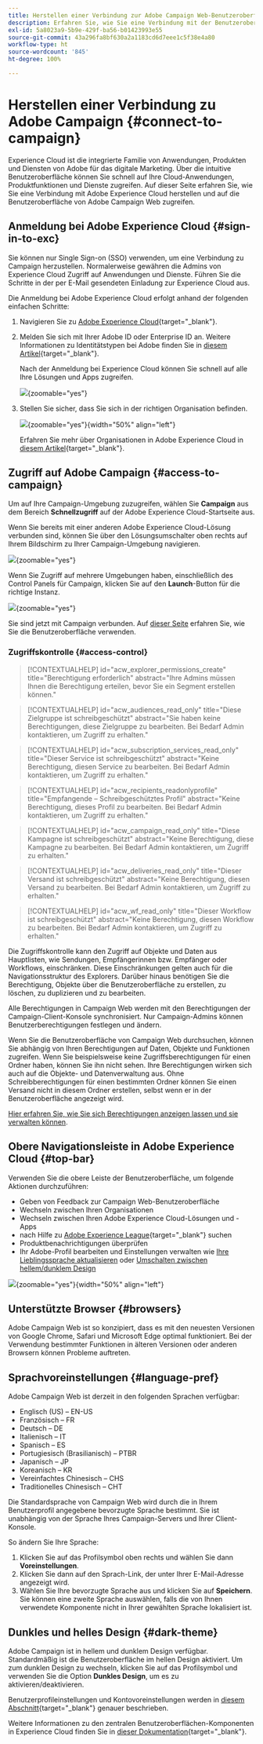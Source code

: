 ```yaml
---
title: Herstellen einer Verbindung zur Adobe Campaign Web-Benutzeroberfläche
description: Erfahren Sie, wie Sie eine Verbindung mit der Benutzeroberfläche von Adobe Campaign Web herstellen.
exl-id: 5a8023a9-5b9e-429f-ba56-b01423993e55
source-git-commit: 43a296fa8bf630a2a1183cd6d7eee1c5f38e4a80
workflow-type: ht
source-wordcount: '845'
ht-degree: 100%

---
```


# Herstellen einer Verbindung zu Adobe Campaign {#connect-to-campaign}

Experience Cloud ist die integrierte Familie von Anwendungen, Produkten und Diensten von Adobe für das digitale Marketing. Über die intuitive Benutzeroberfläche können Sie schnell auf Ihre Cloud-Anwendungen, Produktfunktionen und Dienste zugreifen. Auf dieser Seite erfahren Sie, wie Sie eine Verbindung mit Adobe Experience Cloud herstellen und auf die Benutzeroberfläche von Adobe Campaign Web zugreifen.

## Anmeldung bei Adobe Experience Cloud {#sign-in-to-exc}

Sie können nur Single Sign-on (SSO) verwenden, um eine Verbindung zu Campaign herzustellen. Normalerweise gewähren die Admins von Experience Cloud Zugriff auf Anwendungen und Dienste. Führen Sie die Schritte in der per E-Mail gesendeten Einladung zur Experience Cloud aus.

Die Anmeldung bei Adobe Experience Cloud erfolgt anhand der folgenden einfachen Schritte:

1. Navigieren Sie zu [Adobe Experience Cloud](https://experience.adobe.com/){target="_blank"}.

1. Melden Sie sich mit Ihrer Adobe ID oder Enterprise ID an. Weitere Informationen zu Identitätstypen bei Adobe finden Sie in [diesem Artikel](https://helpx.adobe.com/de/enterprise/using/identity.html){target="_blank"}.

   Nach der Anmeldung bei Experience Cloud können Sie schnell auf alle Ihre Lösungen und Apps zugreifen.

   ![](assets/exc-home.png){zoomable="yes"}

1. Stellen Sie sicher, dass Sie sich in der richtigen Organisation befinden.

   ![](assets/exc-orgs.png){zoomable="yes"}{width="50%" align="left"}

   Erfahren Sie mehr über Organisationen in Adobe Experience Cloud in [diesem Artikel](https://experienceleague.adobe.com/docs/core-services/interface/administration/organizations.html?lang=de){target="_blank"}.


## Zugriff auf Adobe Campaign {#access-to-campaign}

Um auf Ihre Campaign-Umgebung zuzugreifen, wählen Sie **Campaign** aus dem Bereich **Schnellzugriff** auf der Adobe Experience Cloud-Startseite aus.

Wenn Sie bereits mit einer anderen Adobe Experience Cloud-Lösung verbunden sind, können Sie über den Lösungsumschalter oben rechts auf Ihrem Bildschirm zu Ihrer Campaign-Umgebung navigieren.

![](assets/solution-switcher.png){zoomable="yes"}

Wenn Sie Zugriff auf mehrere Umgebungen haben, einschließlich des Control Panels für Campaign, klicken Sie auf den **Launch**-Button für die richtige Instanz.

![](assets/launch-campaign.png){zoomable="yes"}

Sie sind jetzt mit Campaign verbunden. Auf [dieser Seite](user-interface.md) erfahren Sie, wie Sie die Benutzeroberfläche verwenden.

### Zugriffskontrolle {#access-control}

>[!CONTEXTUALHELP]
>id="acw_explorer_permissions_create"
>title="Berechtigung erforderlich"
>abstract="Ihre Admins müssen Ihnen die Berechtigung erteilen, bevor Sie ein Segment erstellen können."

>[!CONTEXTUALHELP]
>id="acw_audiences_read_only"
>title="Diese Zielgruppe ist schreibgeschützt"
>abstract="Sie haben keine Berechtigungen, diese Zielgruppe zu bearbeiten. Bei Bedarf Admin kontaktieren, um Zugriff zu erhalten."

>[!CONTEXTUALHELP]
>id="acw_subscription_services_read_only"
>title="Dieser Service ist schreibgeschützt"
>abstract="Keine Berechtigung, diesen Service zu bearbeiten. Bei Bedarf Admin kontaktieren, um Zugriff zu erhalten."

>[!CONTEXTUALHELP]
>id="acw_recipients_readonlyprofile"
>title="Empfangende – Schreibgeschütztes Profil"
>abstract="Keine Berechtigung, dieses Profil zu bearbeiten. Bei Bedarf Admin kontaktieren, um Zugriff zu erhalten."

>[!CONTEXTUALHELP]
>id="acw_campaign_read_only"
>title="Diese Kampagne ist schreibgeschützt"
>abstract="Keine Berechtigung, diese Kampagne zu bearbeiten. Bei Bedarf Admin kontaktieren, um Zugriff zu erhalten."

>[!CONTEXTUALHELP]
>id="acw_deliveries_read_only"
>title="Dieser Versand ist schreibgeschützt"
>abstract="Keine Berechtigung, diesen Versand zu bearbeiten. Bei Bedarf Admin kontaktieren, um Zugriff zu erhalten."

>[!CONTEXTUALHELP]
>id="acw_wf_read_only"
>title="Dieser Workflow ist schreibgeschützt"
>abstract="Keine Berechtigung, diesen Workflow zu bearbeiten. Bei Bedarf Admin kontaktieren, um Zugriff zu erhalten."

Die Zugriffskontrolle kann den Zugriff auf Objekte und Daten aus Hauptlisten, wie Sendungen, Empfängerinnen bzw. Empfänger oder Workflows, einschränken. Diese Einschränkungen gelten auch für die Navigationsstruktur des Explorers. Darüber hinaus benötigen Sie die Berechtigung, Objekte über die Benutzeroberfläche zu erstellen, zu löschen, zu duplizieren und zu bearbeiten.

Alle Berechtigungen in Campaign Web werden mit den Berechtigungen der Campaign-Client-Konsole synchronisiert. Nur Campaign-Admins können Benutzerberechtigungen festlegen und ändern. 

Wenn Sie die Benutzeroberfläche von Campaign Web durchsuchen, können Sie abhängig von Ihren Berechtigungen auf Daten, Objekte und Funktionen zugreifen. Wenn Sie beispielsweise keine Zugriffsberechtigungen für einen Ordner haben, können Sie ihn nicht sehen. Ihre Berechtigungen wirken sich auch auf die Objekte- und Datenverwaltung aus. Ohne Schreibberechtigungen für einen bestimmten Ordner können Sie einen Versand nicht in diesem Ordner erstellen, selbst wenn er in der Benutzeroberfläche angezeigt wird.

[Hier erfahren Sie, wie Sie sich Berechtigungen anzeigen lassen und sie verwalten können](permissions.md).

## Obere Navigationsleiste in Adobe Experience Cloud {#top-bar}

Verwenden Sie die obere Leiste der Benutzeroberfläche, um folgende Aktionen durchzuführen:

* Geben von Feedback zur Campaign Web-Benutzeroberfläche
* Wechseln zwischen Ihren Organisationen
* Wechseln zwischen Ihren Adobe Experience Cloud-Lösungen und -Apps
* nach Hilfe zu [Adobe Experience League](https://experienceleague.adobe.com/docs/?lang=de){target="_blank"} suchen
* Produktbenachrichtigungen überprüfen
* Ihr Adobe-Profil bearbeiten und Einstellungen verwalten wie [Ihre Lieblingssprache aktualisieren](#language-pref) oder [Umschalten zwischen hellem/dunklem Design](#dark-theme)

![](assets/do-not-localize/unified-shell.png){zoomable="yes"}{width="50%" align="left"}

## Unterstützte Browser {#browsers}

Adobe Campaign Web ist so konzipiert, dass es mit den neuesten Versionen von Google Chrome, Safari und Microsoft Edge optimal funktioniert. Bei der Verwendung bestimmter Funktionen in älteren Versionen oder anderen Browsern können Probleme auftreten.

## Sprachvoreinstellungen {#language-pref}

Adobe Campaign Web ist derzeit in den folgenden Sprachen verfügbar:

* Englisch (US) – EN-US
* Französisch – FR
* Deutsch – DE
* Italienisch – IT
* Spanisch – ES
* Portugiesisch (Brasilianisch) – PTBR
* Japanisch – JP
* Koreanisch – KR
* Vereinfachtes Chinesisch – CHS
* Traditionelles Chinesisch – CHT


Die Standardsprache von Campaign Web wird durch die in Ihrem Benutzerprofil angegebene bevorzugte Sprache bestimmt. Sie ist unabhängig von der Sprache Ihres Campaign-Servers und Ihrer Client-Konsole.

So ändern Sie Ihre Sprache:

1. Klicken Sie auf das Profilsymbol oben rechts und wählen Sie dann **Voreinstellungen**.
1. Klicken Sie dann auf den Sprach-Link, der unter Ihrer E-Mail-Adresse angezeigt wird.
1. Wählen Sie Ihre bevorzugte Sprache aus und klicken Sie auf **Speichern**. Sie können eine zweite Sprache auswählen, falls die von Ihnen verwendete Komponente nicht in Ihrer gewählten Sprache lokalisiert ist.

<!--
>[!CAUTION]
>
>If you plan to use [AI-powered contextual help](using-ai.md) capabilities, you must set your prefered language to English. Other languages are not supported.
>
-->

## Dunkles und helles Design {#dark-theme}

Adobe Campaign ist in hellem und dunklem Design verfügbar. Standardmäßig ist die Benutzeroberfläche im hellen Design aktiviert. Um zum dunklen Design zu wechseln, klicken Sie auf das Profilsymbol und verwenden Sie die Option **Dunkles Design**, um es zu aktivieren/deaktivieren.

Benutzerprofileinstellungen und Kontovoreinstellungen werden in [diesem Abschnitt](https://experienceleague.adobe.com/docs/core-services/interface/experience-cloud.html?lang=de#preferences){target="_blank"} genauer beschrieben.

Weitere Informationen zu den zentralen Benutzeroberflächen-Komponenten in Experience Cloud finden Sie in [dieser Dokumentation](https://experienceleague.adobe.com/docs/core-services/interface/experience-cloud.html?lang=de){target="_blank"}.
